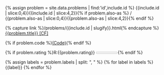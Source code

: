 <div class="alert alert-primary" role="alert">
  {% assign problem = site.data.problems | find:'id',include.id %}
  <tiny>{{include.id | slice:0,4}}</tiny>{{include.id | slice:4,2}}{% if problem.also-as %} / <tiny>{{problem.also-as | slice:0,4}}</tiny>{{problem.also-as | slice:4,2}}{% endif %}

  {% capture link %}/problems/{{include.id | slugify}}.html{% endcapture %}
  <a href="{{ link }}">
    {{problem.title}}
  </a>
  <a href="https://codeforces.com/contest/{{include.id | slice:0,4}}/problem/{{include.id | slice:4,2}}">
  [CF]
  </a>

  {% if problem.code %}<a href="https://github.com/akoprow/competetive-programming/blob/master/src/codeforces/{{problem.code}}">(Code)</a>{% endif %}

  {% if problem.rating %}<rating>R:{{problem.rating}} <meter min=800 max=3600 value="{{problem.rating}}"/></rating>{% endif %}

  <labels>
  {% assign labels = problem.labels | split: ", " %}
  {% for label in labels %}
    <span class="badge rounded-pill bg-warning text-dark">{{label}}</span>
  {% endfor %}
  </labels>
</div>
